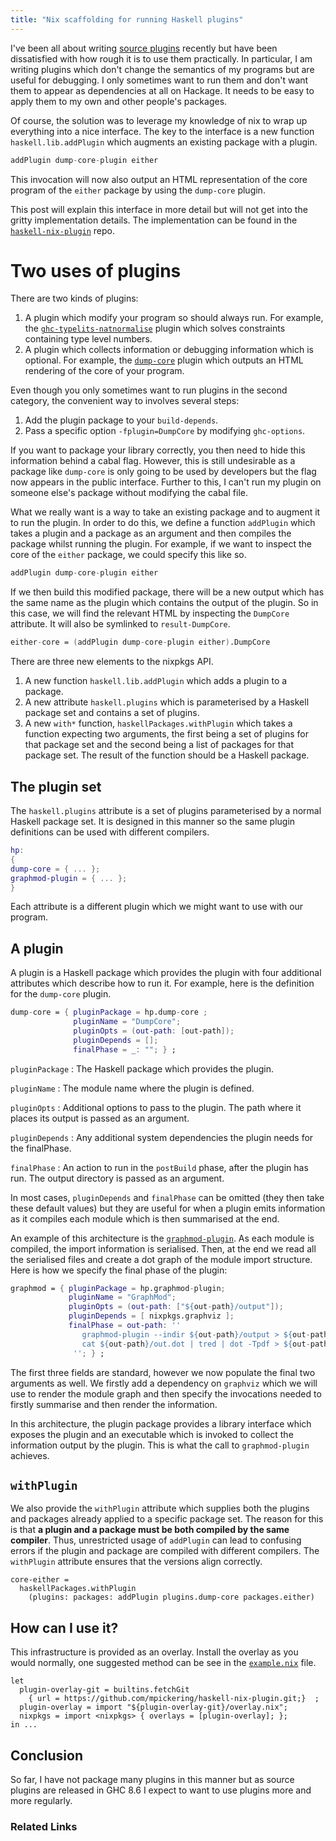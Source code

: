 ```yaml
---
title: "Nix scaffolding for running Haskell plugins"
---
```


I've been all about writing [source plugins](http://mpickering.github.io/posts/2018-06-11-source-plugins.html) recently but have been dissatisfied
with how rough it is to use them practically. In particular, I am writing
plugins which don't change the semantics of my programs but are useful for
debugging. I only sometimes want to run them and don't want them to appear as
dependencies at all on Hackage. It needs to be easy to apply them to my own and
other people's packages.

Of course, the solution was to leverage my knowledge of nix to wrap up
everything into a nice interface. The key to the interface is a new
function `haskell.lib.addPlugin` which augments an existing package with a plugin.

```nix
addPlugin dump-core-plugin either
```

This invocation will now also output an HTML representation of the core program
of the `either` package by using the `dump-core` plugin.

This post will explain this interface in more detail but will not get into
the gritty implementation details. The implementation can be found in the
[`haskell-nix-plugin`](https://github.com/mpickering/haskell-nix-plugin) repo.

<!--more-->

# Two uses of plugins

There are two kinds of plugins:

1. A plugin which modify your program so should always run. For example, the
  [`ghc-typelits-natnormalise`](https://hackage.haskell.org/package/ghc-typelits-natnormalise) plugin which solves constraints containing type
  level numbers.
2. A plugin which collects information or debugging information which is
   optional. For example, the [`dump-core`](https://hackage.haskell.org/package/dump-core) plugin which outputs an HTML rendering
   of the core of your program.

Even though you only sometimes want to run plugins in the second category,
the convenient way to involves several steps:

1. Add the plugin package to your `build-depends`.
2. Pass a specific option `-fplugin=DumpCore` by modifying `ghc-options`.

If you want to package your library correctly, you then need to hide
this information behind a cabal flag. However, this is still undesirable as
a package like `dump-core` is only going to be used by developers but the flag
now appears in the public interface. Further to this, I can't run
my plugin on someone else's package without modifying the cabal file.

What we really want is a way to take an existing package and to augment it
to run the plugin. In order to do this, we define a function `addPlugin`
which takes a plugin and a package as an argument and then compiles the package
whilst running the plugin. For example, if we want to inspect the core of
the `either` package, we could specify this like so.

```nix
addPlugin dump-core-plugin either
```

If we then build this modified package, there will be a new output which
has the same name as the plugin which contains the output of the plugin. So
in this case, we will find the relevant HTML by inspecting the `DumpCore`
attribute. It will also be symlinked to `result-DumpCore`.

```nix
either-core = (addPlugin dump-core-plugin either).DumpCore
```

There are three new elements to the nixpkgs API.

1. A new function `haskell.lib.addPlugin` which adds a plugin to a package.
2. A new attribute `haskell.plugins` which is parameterised by
a Haskell package set and contains a set of plugins.
3. A new `with*` function, `haskellPackages.withPlugin` which takes a function
  expecting two arguments, the first being a set of plugins for that package set
  and the second being a list of packages for that package set. The
  result of the function should be a Haskell package.

## The plugin set

The `haskell.plugins` attribute is a set of plugins parameterised by a normal
Haskell package set. It is designed in this manner so the same plugin definitions
can be used with different compilers.

```nix
hp:
{
dump-core = { ... };
graphmod-plugin = { ... };
}
```

Each attribute is a different plugin which we might want to use with our program.


## A plugin

A plugin is a Haskell package which provides the plugin with four additional
attributes which describe how to run it. For example, here is the definition
for the `dump-core` plugin.

```nix
dump-core = { pluginPackage = hp.dump-core ;
              pluginName = "DumpCore";
              pluginOpts = (out-path: [out-path]);
              pluginDepends = [];
              finalPhase = _: ""; } ;
```

`pluginPackage`
: The Haskell package which provides the plugin.

`pluginName`
: The module name where the plugin is defined.

`pluginOpts`
: Additional options to pass to the plugin. The path where it places its output
is passed as an argument.

`pluginDepends`
: Any additional system dependencies the plugin needs for the finalPhase.

`finalPhase`
: An action to run in the `postBuild` phase, after the plugin has run. The output
directory is passed as an argument.

In most cases, `pluginDepends` and `finalPhase` can be omitted (they then take
these default values) but they are useful for when a plugin emits information
as it compiles each module which is then summarised at the end.

An example of this architecture is the [`graphmod-plugin`](https://github.com/mpickering/graphmod-plugin). As each module is
compiled, the import information is serialised. Then, at the end we read all
the serialised files and create a dot graph of the module import structure.
Here is how we specify the final phase of the plugin:

```nix
graphmod = { pluginPackage = hp.graphmod-plugin;
             pluginName = "GraphMod";
             pluginOpts = (out-path: ["${out-path}/output"]);
             pluginDepends = [ nixpkgs.graphviz ];
             finalPhase = out-path: ''
                graphmod-plugin --indir ${out-path}/output > ${out-path}/out.dot
                cat ${out-path}/out.dot | tred | dot -Tpdf > ${out-path}/modules.pdf
              ''; } ;
```

The first three fields are standard, however we now populate the final two
arguments as well. We firstly add a dependency on `graphviz` which we will
use to render the module graph and then specify the invocations needed
to firstly summarise and then render the information.

In this architecture, the plugin package provides a library interface which
exposes the plugin and an executable which is invoked to collect the information
output by the plugin. This is what the call to `graphmod-plugin` achieves.

## `withPlugin`

We also provide the `withPlugin` attribute which supplies both the
plugins and packages already applied to a specific package set. The reason
for this is that **a plugin and a package must be both compiled by the same
compiler**. Thus, unrestricted usage of `addPlugin` can lead to confusing errors
if the plugin and package are compiled with different compilers.
The `withPlugin` attribute ensures that the versions align
correctly.

```
core-either =
  haskellPackages.withPlugin
    (plugins: packages: addPlugin plugins.dump-core packages.either)
```

## How can I use it?

This infrastructure is provided as an overlay. Install the overlay as you would
normally, one suggested method can be see in the [`example.nix`](https://github.com/mpickering/haskell-nix-plugin/blob/master/example.nix) file.

```
let
  plugin-overlay-git = builtins.fetchGit
    { url = https://github.com/mpickering/haskell-nix-plugin.git;}  ;
  plugin-overlay = import "${plugin-overlay-git}/overlay.nix";
  nixpkgs = import <nixpkgs> { overlays = [plugin-overlay]; };
in ...
```

## Conclusion

So far, I have not package many plugins in this manner but as source plugins
are released in GHC 8.6 I expect to want to use plugins more and more regularly.


### Related Links











